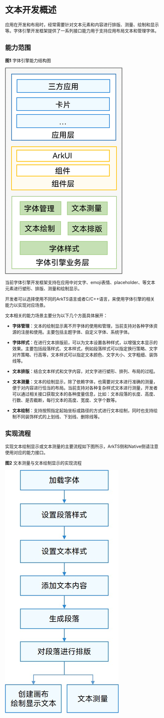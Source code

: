 # 文本开发概述

应用在开发和布局时，经常需要针对文本元素和内容进行排版、测量、绘制和显示等。字体引擎开发框架提供了一系列接口能力用于支持应用布局文本和管理字体。

## 能力范围

**图1** 字体引擎能力结构图

![text](figures/text.png)

当前字体引擎开发框架支持在应用中对文字、emoji表情、placeholder、等文本元素进行塑形、排版、测量和绘制显示。

开发者可以选择使用不同的ArkTS语言或者C/C++语言，来使用字体引擎的相关能力以实现对应场景。

文本相关的能力场景主要分为以下几个方面具体展开：

- **字体管理**：文本的绘制显示离不开字体的使用和管理，当前支持对各种字体资源的注册和使用。主要包括主题字体、自定义字体、系统字体。

- **字体样式**：在进行文本排版前，可以为文本设置各种样式，以增强文本显示的效果。主要包括段落样式、文本样式，例如段落样式可以指定换行策略、文字对齐策略、行高等，文本样式可以指定文本颜色、文字大小、文字粗细、装饰线等。

- **文本排版**：结合文本样式和文字内容，对文字进行塑形、排列、布局的过程。

- **文本测量**：文本的绘制显示，除了依赖字体，也需要对文本进行准确的测量，便于对内容进行恰当的布局。当前支持对各种复杂样式文本进行测量，开发者可以通过相关接口获取文本的各种度量信息，比如：文本段落的长度、高度、行数、是否截断，每行文本的高度、宽度、文字个数等。

- **文本绘制**：支持按照指定起始坐标或路径的方式进行文本绘制，同时也支持绘制不同装饰样式的上划线、下划线、删除线等。


## 实现流程

实现文本绘制显示或文本测量的主要流程如下图所示，ArkTS侧和Native侧请注意使用对应的能力接口。

**图2** 文本测量与文本绘制显示的实现流程 

![drawText](figures/drawText.jpg)

